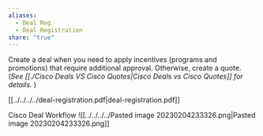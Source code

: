 ```yaml
---
aliases:
  - Deal Reg
  - Deal Registration
share: "true"
---
```



Create a deal when you need to apply incentives (programs and promotions) that require additional approval. Otherwise, create a quote. (*See [[./Cisco Deals VS Cisco Quotes|Cisco Deals vs Cisco Quotes]] for details.* )

[[../../../../deal-registration.pdf|deal-registration.pdf]]

Cisco Deal Workflow
![[../../../../Pasted image 20230204233326.png|Pasted image 20230204233326.png]]